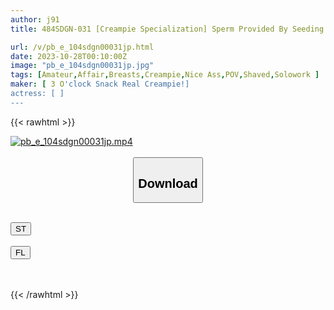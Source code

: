 ```yaml
---
author: j91
title: 484SDGN-031 [Creampie Specialization] Sperm Provided By Seeding Press! [Legal NTR] My Daughter Who Wanted To Get Pregnant Without Telling Her Boyfriend Applied, So I Creampied Her Many Times To Make A Baby ♪ [How To Make A Baby]

url: /v/pb_e_104sdgn00031jp.html
date: 2023-10-28T00:10:00Z
image: "pb_e_104sdgn00031jp.jpg"
tags: [Amateur,Affair,Breasts,Creampie,Nice Ass,POV,Shaved,Solowork ]
maker: [ 3 O'clock Snack Real Creampie!]
actress: [ ]
---
```



{{< rawhtml >}}

<div class="video" data-videoid="jvppd97KBdIm48">
    <a href="javascript:;">
        <img src="https://my.j91.asia/v/pb_e_104sdgn00031jp.jpg" width="WIDTH" height="HEIGHT" alt="pb_e_104sdgn00031jp.mp4" loading="lazy">
    </a>
</div>

<script type="text/javascript" src="https://j91.asia/asset/on-demand-st.js"></script>

<br>
  <link rel="stylesheet" href="https://j91.asia/asset/bs5.css">
  
  <center>
  <button class="btn btn-primary" type="button" data-bs-toggle="collapse" data-bs-target=".multi-collapse" aria-expanded="false" aria-controls="multiCollapseExample1 multiCollapseExample2"><h2>Download</h2></button></center>
</p>
<div class="row">
  <div class="col">
    <div class="collapse multi-collapse" id="multiCollapseExample1">
      <div class="card card-body">
	      	      <br>
<div class="buttons">  
<a href="https://streamtape.to/v/jvppd97KBdIm48"><button class="btn-hover color-3"><i class="fa fa-download"></i> ST</button></a></div>
    </div>
  </div>
</div>
  <div class="col">
    <div class="collapse multi-collapse" id="multiCollapseExample2">
      <div class="card card-body">
	      <br>
<div class="buttons">
    <a href="https://filelions.online/f/5wphoj05iwvc"><button class="btn-hover color-9"><i class="fa fa-download"></i> FL</button></a></div>
<br><br>
      </div>
    </div>
  </div>
</div>

{{< /rawhtml >}}
